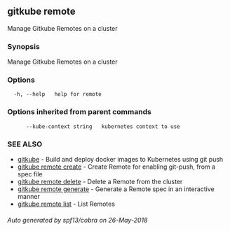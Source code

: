 ## gitkube remote

Manage Gitkube Remotes on a cluster

### Synopsis

Manage Gitkube Remotes on a cluster

### Options

```
  -h, --help   help for remote
```

### Options inherited from parent commands

```
      --kube-context string   kubernetes context to use
```

### SEE ALSO

* [gitkube](gitkube.md)	 - Build and deploy docker images to Kubernetes using git push
* [gitkube remote create](gitkube_remote_create.md)	 - Create Remote for enabling git-push, from a spec file
* [gitkube remote delete](gitkube_remote_delete.md)	 - Delete a Remote from the cluster
* [gitkube remote generate](gitkube_remote_generate.md)	 - Generate a Remote spec in an interactive manner
* [gitkube remote list](gitkube_remote_list.md)	 - List Remotes

###### Auto generated by spf13/cobra on 26-May-2018
